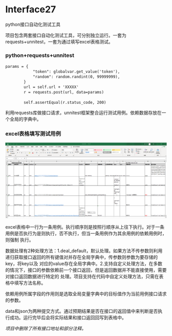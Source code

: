 # Interface27
python接口自动化测试工具


项目包含两套接口自动化测试工具，可分别独立运行。一套为requests+unnitest，一套为通过填写excel表格测试。


### python+requests+unnitest
```
params = {
            "token": globalvar.get_value('token'),
            "random": random.randint(0, 99999999),
        }
        url = self.url + 'XXXXX'
        r = requests.post(url, data=params)

        self.assertEqual(r.status_code, 200)
```
利用requests库做接口请求，unnitest框架整合运行测试用例。依赖数据存放在一个全局的字典中。


### excel表格填写测试用例

![excel case](https://github.com/guojiaxing1995/Interface27/blob/master/readme/excel.png)

excel表格中一行为一条用例。执行顺序则是按照行顺序从上往下执行。对于一条用例是否执行为是则执行，否不执行，但当一条用例作为其余用例的依赖用例时，则强制
执行。

数据处理有2种处理方法：1.deal_default，默认处理。如果方法不传参数则利用递归获取接口返回的所有键值对并存在全局字典中，传参数则参数为要存储的key，将key以及
对应的value存在全局字典中。2.支持自定义处理方法，在多数的情况下，接口的参数依赖前一个接口返回，但是返回数据并不能直接使用，需要对接口返回数据进行特定的
处理。项目支持在代码中自定义处理方法，只需在表格中填写方法名称。

依赖用例所属字段的作用则是选取全局变量字典中的目标值作为当前用例接口请求的参数。

data和json为两种提交方式。通过预期结果是否在接口的返回值中来判断是否执行成功。运行完毕后会将实际结果和接口返回回写到表格中。




_项目中删除了所有接口地址和部分注释。_
